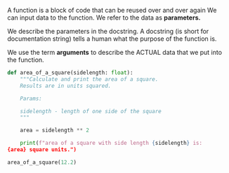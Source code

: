 
A function is a block of code that can be reused over and over again
We can input data to the function. We refer to the data as **parameters.**

We describe the parameters in the docstring. A docstring (is short for 
documentation string) tells a human what the purpose of the function is.

We use the term **arguments** to describe the ACTUAL data that we put into
the function.

```python
def area_of_a_square(sidelength: float):
	"""Calculate and print the area of a square.
	Results are in units squared.

	Params:

	sidelength - length of one side of the square
	"""

	area = sidelength ** 2

	print(f"area of a square with side length {sidelength} is:
{area} square units.")

area_of_a_square(12.2)
```